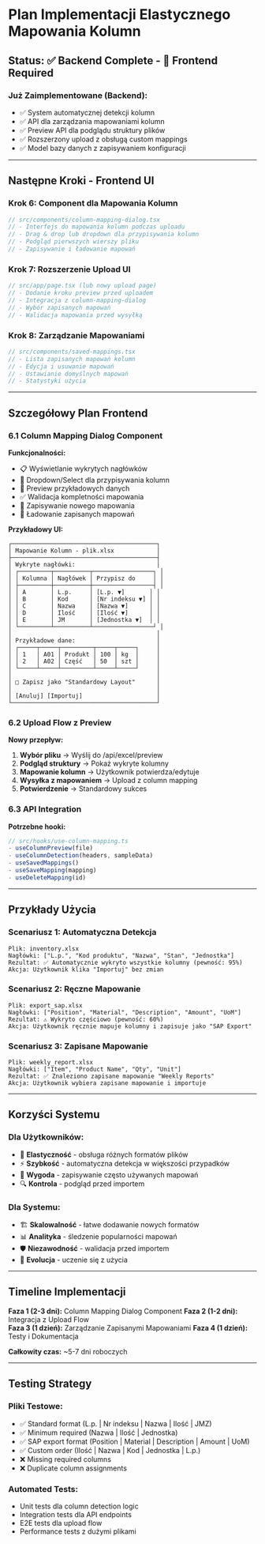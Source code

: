 # Plan Implementacji Elastycznego Mapowania Kolumn

## Status: ✅ Backend Complete - 🚧 Frontend Required

### Już Zaimplementowane (Backend):
- ✅ System automatycznej detekcji kolumn
- ✅ API dla zarządzania mapowaniami kolumn  
- ✅ Preview API dla podglądu struktury plików
- ✅ Rozszerzony upload z obsługą custom mappings
- ✅ Model bazy danych z zapisywaniem konfiguracji

---

## Następne Kroki - Frontend UI

### Krok 6: Component dla Mapowania Kolumn
```typescript
// src/components/column-mapping-dialog.tsx
// - Interfejs do mapowania kolumn podczas uploadu
// - Drag & drop lub dropdown dla przypisywania kolumn
// - Podgląd pierwszych wierszy pliku
// - Zapisywanie i ładowanie mapowań
```

### Krok 7: Rozszerzenie Upload UI
```typescript  
// src/app/page.tsx (lub nowy upload page)
// - Dodanie kroku preview przed uploadem
// - Integracja z column-mapping-dialog
// - Wybór zapisanych mapowań
// - Walidacja mapowania przed wysyłką
```

### Krok 8: Zarządzanie Mapowaniami
```typescript
// src/components/saved-mappings.tsx
// - Lista zapisanych mapowań kolumn
// - Edycja i usuwanie mapowań
// - Ustawianie domyślnych mapowań
// - Statystyki użycia
```

---

## Szczegółowy Plan Frontend

### 6.1 Column Mapping Dialog Component

**Funkcjonalności:**
- 📋 Wyświetlanie wykrytych nagłówków
- 🎯 Dropdown/Select dla przypisywania kolumn
- 👀 Preview przykładowych danych
- ✅ Walidacja kompletności mapowania
- 💾 Zapisywanie nowego mapowania
- 🔄 Ładowanie zapisanych mapowań

**Przykładowy UI:**
```
┌─────────────────────────────────────────┐
│ Mapowanie Kolumn - plik.xlsx            │
├─────────────────────────────────────────┤
│ Wykryte nagłówki:                       │
│ ┌─────────┬──────────┬─────────────────┐ │
│ │ Kolumna │ Nagłówek │ Przypisz do     │ │
│ ├─────────┼──────────┼─────────────────┤ │
│ │ A       │ L.p.     │ [L.p. ▼]       │ │
│ │ B       │ Kod      │ [Nr indeksu ▼] │ │
│ │ C       │ Nazwa    │ [Nazwa ▼]      │ │
│ │ D       │ Ilość    │ [Ilość ▼]      │ │
│ │ E       │ JM       │ [Jednostka ▼]  │ │
│ └─────────┴──────────┴─────────────────┘ │
│                                         │
│ Przykładowe dane:                       │
│ ┌─────┬─────┬─────────┬─────┬─────┐     │
│ │ 1   │ A01 │ Produkt │ 100 │ kg  │     │
│ │ 2   │ A02 │ Część   │ 50  │ szt │     │
│ └─────┴─────┴─────────┴─────┴─────┘     │
│                                         │
│ □ Zapisz jako "Standardowy Layout"      │
│                                         │
│ [Anuluj] [Importuj]                     │
└─────────────────────────────────────────┘
```

### 6.2 Upload Flow z Preview

**Nowy przepływ:**
1. **Wybór pliku** → Wyślij do /api/excel/preview
2. **Podgląd struktury** → Pokaż wykryte kolumny
3. **Mapowanie kolumn** → Użytkownik potwierdza/edytuje
4. **Wysyłka z mapowaniem** → Upload z column mapping
5. **Potwierdzenie** → Standardowy sukces

### 6.3 API Integration

**Potrzebne hooki:**
```typescript
// src/hooks/use-column-mapping.ts
- useColumnPreview(file)
- useColumnDetection(headers, sampleData)  
- useSavedMappings()
- useSaveMapping(mapping)
- useDeleteMapping(id)
```

---

## Przykłady Użycia

### Scenariusz 1: Automatyczna Detekcja
```
Plik: inventory.xlsx
Nagłówki: ["L.p.", "Kod produktu", "Nazwa", "Stan", "Jednostka"]
Rezultat: ✅ Automatycznie wykryto wszystkie kolumny (pewność: 95%)
Akcja: Użytkownik klika "Importuj" bez zmian
```

### Scenariusz 2: Ręczne Mapowanie  
```
Plik: export_sap.xlsx
Nagłówki: ["Position", "Material", "Description", "Amount", "UoM"]
Rezultat: ⚠️ Wykryto częściowo (pewność: 60%)
Akcja: Użytkownik ręcznie mapuje kolumny i zapisuje jako "SAP Export"
```

### Scenariusz 3: Zapisane Mapowanie
```
Plik: weekly_report.xlsx  
Nagłówki: ["Item", "Product Name", "Qty", "Unit"]
Rezultat: ✅ Znaleziono zapisane mapowanie "Weekly Reports"
Akcja: Użytkownik wybiera zapisane mapowanie i importuje
```

---

## Korzyści Systemu

### Dla Użytkowników:
- 🎯 **Elastyczność** - obsługa różnych formatów plików
- ⚡ **Szybkość** - automatyczna detekcja w większości przypadków  
- 💾 **Wygoda** - zapisywanie często używanych mapowań
- 🔍 **Kontrola** - podgląd przed importem

### Dla Systemu:
- 🏗️ **Skalowalność** - łatwe dodawanie nowych formatów
- 📊 **Analityka** - śledzenie popularności mapowań
- 🛡️ **Niezawodność** - walidacja przed importem
- 🔄 **Evolucja** - uczenie się z użycia

---

## Timeline Implementacji

**Faza 1 (2-3 dni):** Column Mapping Dialog Component
**Faza 2 (1-2 dni):** Integracja z Upload Flow  
**Faza 3 (1 dzień):** Zarządzanie Zapisanymi Mapowaniami
**Faza 4 (1 dzień):** Testy i Dokumentacja

**Całkowity czas:** ~5-7 dni roboczych

---

## Testing Strategy

### Pliki Testowe:
- ✅ Standard format (L.p. | Nr indeksu | Nazwa | Ilość | JMZ)
- ✅ Minimum required (Nazwa | Ilość | Jednostka)  
- ✅ SAP export format (Position | Material | Description | Amount | UoM)
- ✅ Custom order (Ilość | Nazwa | Kod | Jednostka | L.p.)
- ❌ Missing required columns
- ❌ Duplicate column assignments

### Automated Tests:
- Unit tests dla column detection logic
- Integration tests dla API endpoints
- E2E tests dla upload flow
- Performance tests z dużymi plikami